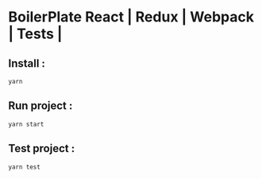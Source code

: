 # BoilerPlate React | Redux | Webpack | Tests |

## Install :

`yarn`

## Run project :

`yarn start`

## Test project :

`yarn test`

